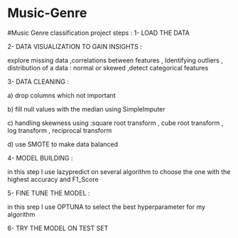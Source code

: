 # Music-Genre
#Music Genre classification project 
steps : 
1- LOAD THE DATA 

2- DATA VISUALIZATION TO GAIN INSIGHTS : 

explore missing data ,correlations between features , Identifying outliers , distribution of a data : normal or skewed ,detect categorical features

3- DATA CLEANING :

  a) drop columns which not important 

  b) fill null values with the median using SimpleImputer

  c) handling skewness using :square root transform , cube root transform , log transform , reciprocal transform 

  d) use SMOTE to make data balanced

4- MODEL BUILDING :

in this step I use lazypredict on several algorithm to choose the one with the  highest accuracy and F1_Score 

5- FINE TUNE THE MODEL :

in this srep I  use OPTUNA to select the best hyperparameter for my algorithm

6- TRY THE MODEL ON TEST SET 

﻿

